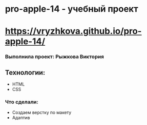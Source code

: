 # pro-apple-14 - учебный проект

# https://vryzhkova.github.io/pro-apple-14/

### Выполнила проект: Рыжкова Виктория

## Технологии:

- HTML
- CSS

### Что сделали:

- Создаем верстку по макету
- Адаптив
